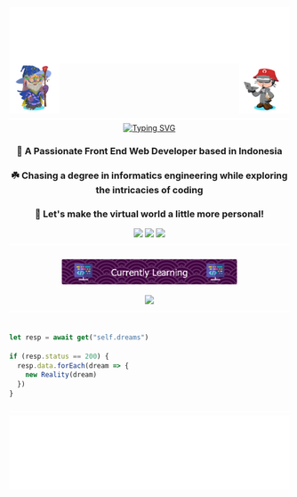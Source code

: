 <div align="center">
  <img align="center" src="text.svg" alt="Welcome To, My Github Profile">
  <img align="right" src="octocat1.png" alt="Avatar Octocat" height="90">
  <img align="left" src="octocat2.png" alt="Avatar Octocat" height="90">
</div>

<div align="center">
 <img src="hr.svg" align="center">
</div>

<div align="center">
<a href="https://git.io/typing-svg"><img src="https://readme-typing-svg.demolab.com?font=Poppins&size=35&pause=1500&color=87B6F7&center=true&vCenter=true&random=false&width=500&height=100&lines=Hi+There!+%F0%9F%91%8B%F0%9F%8F%BB;I'm+Rakha+Djauhari+%F0%9F%8C%8A;Coding+Addict+%E2%98%95;Tech+Enthusiast+%F0%9F%A7%91%F0%9F%8F%BB%E2%80%8D%F0%9F%92%BB" alt="Typing SVG" /></a>
</div>

<h3 align="center">🔖 A Passionate Front End Web Developer based in Indonesia</h3>
<div align="center">
  <h3>☘️ Chasing a degree in informatics engineering while exploring the intricacies of coding</h3>
</div>
<div align="center">
  <h3>🚀 Let's make the virtual world a little more personal!</h3>
  <a href="https://Discordapp.com/users/622601019733573642"><img src="https://img.shields.io/badge/Discord-5865F2?style=for-the-badge&logo=discord&logoColor=white"/></a>
  <a href="https://www.linkedin.com/in/muhammad-rakha-djauhari/"><img src="https://img.shields.io/badge/LinkedIn-0A66C2?style=for-the-badge&logo=linkedin&logoColor=white"/></a>
  <a href="https://www.instagram.com/avergons"><img src="https://img.shields.io/badge/Instagram-E4405F?style=for-the-badge&logo=instagram&logoColor=yellow"/></a>
</div>

<div align="center">
 <img src="hr.svg" align="center">
</div>

</br>

<div align="center">
 <img align="center" src="github-header-image.png" height="50px">
</div>

</br>

<div align="center">
  <img src="https://skillicons.dev/icons?i=html,css,bootstrap,javascript,python,react,nodejs,vuejs,express,mysql,mongodb" />
</div>

<div align="center">
 <img src="hr.svg" align="center">
</div>

</br>

```javascript
let resp = await get("self.dreams")

if (resp.status == 200) {
  resp.data.forEach(dream => {
    new Reality(dream)
  })
}
```
<div align="center">
 <img src="hr.svg" align="center">
</div>

<img src="readmebox-custom.svg" />
